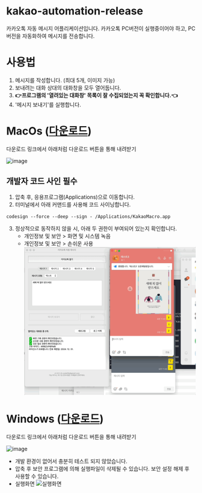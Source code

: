 # kakao-automation-release
카카오톡 자동 메시지 어플리케이션입니다.
카카오톡 PC버전이 실행중이어야 하고, PC버전을 자동화하여 메시지를 전송합니다. 

# 사용법
1. 메시지를 작성합니다. (최대 5개, 이미지 가능)
2. 보내려는 대화 상대의 대화창을 모두 열어둡니다.
3. **👉프로그램의 '열려있는 대화창' 목록이 잘 수집되었는지 꼭 확인합니다.👈**
4. '메시지 보내기'를 실행합니다.

# MacOs ([다운로드](https://github.com/jhcodelife/kakao-automation-release/blob/main/macos/KakaoMacro_v1.0.tar.gz))
다운로드 링크에서 아래처럼 다운로드 버튼을 통해 내려받기

<img width="500" alt="image" src="https://github.com/user-attachments/assets/ff200976-d8ea-4723-afd8-1361b7088674" />

## 개발자 코드 사인 필수 
1. 압축 후, 응용프로그램(Applications)으로 이동합니다.
2. 터미널에서 아래 커맨드를 사용해 코드 사이닝합니다.
```
codesign --force --deep --sign - /Applications/KakaoMacro.app
```
3. 정상적으로 동작하지 않을 시, 아래 두 권한이 부여되어 있는지 확인합니다.
   - 개인정보 및 보안 > 화면 및 시스템 녹음
   - 개인정보 및 보안 > 손쉬운 사용
![실행화면](https://github.com/jhcodelife/kakao-automation-release/blob/main/macos/kakao_screenshot_macos.gif)

# Windows ([다운로드]([https://github.com/jjhok/kakao-automation-release/tree/main/windows](https://github.com/jhcodelife/kakao-automation-release/blob/main/windows/KakaoMacro_v1.0_windows.zip)))
다운로드 링크에서 아래처럼 다운로드 버튼을 통해 내려받기

<img width="500" alt="image" src="https://github.com/user-attachments/assets/ff200976-d8ea-4723-afd8-1361b7088674" />

- 개발 환경이 없어서 충분히 테스트 되지 않았습니다. 
- 압축 후 보안 프로그램에 의해 실행파일이 삭제될 수 있습니다. 보안 설정 해제 후 사용할 수 있습니다.
- 실행화면
![실행화면](https://github.com/jhcodelife/kakao-automation-release/blob/main/windows/kakaoMacro_windows.gif)
